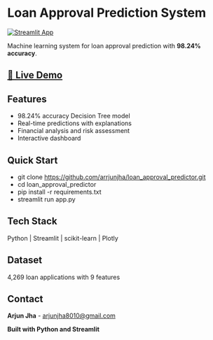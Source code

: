 # Loan Approval Prediction System

[![Streamlit App](https://static.streamlit.io/badges/streamlit_badge_black_white.svg)](https://loan-approval-model.streamlit.app/)

Machine learning system for loan approval prediction with **98.24% accuracy**.

## [🚀 Live Demo](https://loan-approval-model.streamlit.app/)

## Features
- 98.24% accuracy Decision Tree model
- Real-time predictions with explanations
- Financial analysis and risk assessment
- Interactive dashboard

## Quick Start
- git clone https://github.com/arrjunjha/loan_approval_predictor.git
- cd loan_approval_predictor
- pip install -r requirements.txt
- streamlit run app.py


## Tech Stack
Python | Streamlit | scikit-learn | Plotly

## Dataset
4,269 loan applications with 9 features

## Contact
**Arjun Jha** - arjunjha8010@gmail.com

**Built with Python and Streamlit**
